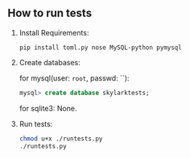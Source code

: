 How to run tests
-----------------

1. Install Requirements:

   ```
   pip install toml.py nose MySQL-python pymysql
   ```

2. Create databases:

   for mysql(user: `root`, passwd: ``):
   ```sql
   mysql> create database skylarktests;
   ```

   for sqlite3: None.

3. Run tests:

   ```bash
   chmod u+x ./runtests.py
   ./runtests.py
   ```
